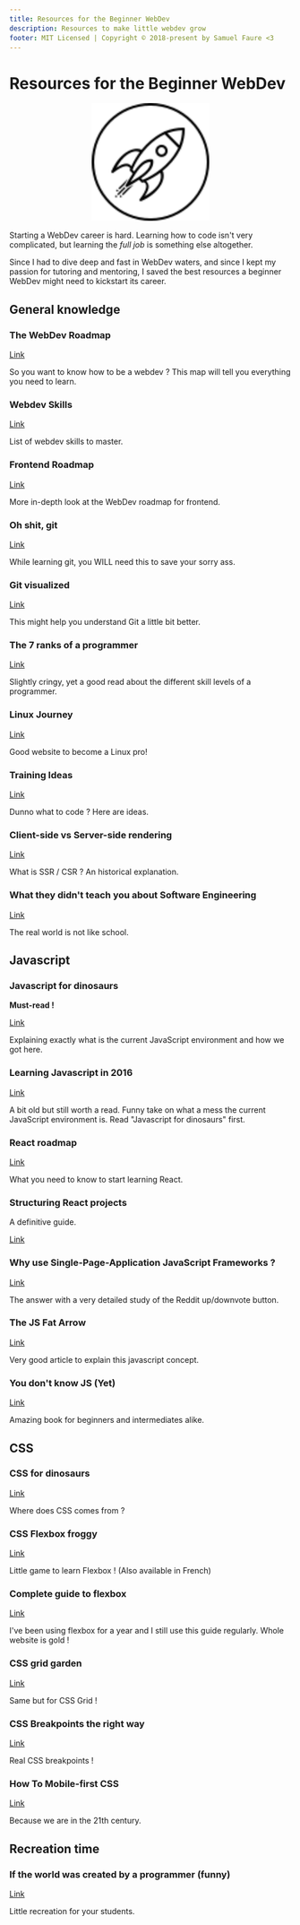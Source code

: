 ```yaml
---
title: Resources for the Beginner WebDev
description: Resources to make little webdev grow
footer: MIT Licensed | Copyright © 2018-present by Samuel Faure <3
---
```


# Resources for the Beginner WebDev

<div style="text-align:center"><img style="width: 15em;" src="/images/rocket.svg"/></div>

Starting a WebDev career is hard. Learning how to code isn't very complicated, but learning the _full job_ is something else altogether.

Since I had to dive deep and fast in WebDev waters, and since I kept my passion for tutoring and mentoring, I saved the best resources a beginner WebDev might need to kickstart its career.

## General knowledge

### The WebDev Roadmap

[Link](https://github.com/kamranahmedse/developer-roadmap)

So you want to know how to be a webdev ? This map will tell you everything you need to learn.

### Webdev Skills

[Link](https://andreasbm.github.io/web-skills/)

List of webdev skills to master.

### Frontend Roadmap

[Link](https://medium.com/tech-tajawal/modern-frontend-developer-in-2018-4c2072fa2b9c)

More in-depth look at the WebDev roadmap for frontend.

### Oh shit, git

[Link](http://ohshitgit.com/)

While learning git, you WILL need this to save your sorry ass.

### Git visualized

[Link](https://dev.to/lydiahallie/cs-visualized-useful-git-commands-37p1)

This might help you understand Git a little bit better.

### The 7 ranks of a programmer

[Link](https://dev.to/lpasqualis/7-ranks-of-coderhood-coder-programmer-computer-scientist-developer-engineer-architect-eca)

Slightly cringy, yet a good read about the different skill levels of a programmer.

### Linux Journey

[Link](https://linuxjourney.com/)

Good website to become a Linux pro!

### Training Ideas

[Link](https://medium.freecodecamp.org/the-secret-to-being-a-top-developer-is-building-things-heres-a-list-of-fun-apps-to-build-aac61ac0736c)

Dunno what to code ? Here are ideas.

### Client-side vs Server-side rendering

[Link](https://medium.freecodecamp.org/what-exactly-is-client-side-rendering-and-hows-it-different-from-server-side-rendering-bd5c786b340d)

What is SSR / CSR ? An historical explanation.

### What they didn't teach you about Software Engineering

[Link](https://vadimkravcenko.com/shorts/things-they-didnt-teach-you/)

The real world is not like school.

## Javascript

### Javascript for dinosaurs

**Must-read !**

[Link](https://medium.com/the-node-js-collection/modern-javascript-explained-for-dinosaurs-f695e9747b70)

Explaining exactly what is the current JavaScript environment and how we got here.

### Learning Javascript in 2016

[Link](https://hackernoon.com/how-it-feels-to-learn-javascript-in-2016-d3a717dd577f)

A bit old but still worth a read.
Funny take on what a mess the current JavaScript environment is. Read "Javascript for dinosaurs" first.

### React roadmap

[Link](https://medium.freecodecamp.org/learning-react-roadmap-from-scratch-to-advanced-bff7735531b6)

What you need to know to start learning React.

### Structuring React projects

A definitive guide.

[Link](https://blog.bitsrc.io/structuring-a-react-project-a-definitive-guide-ac9a754df5eb)

### Why use Single-Page-Application JavaScript Frameworks ?

[Link](https://itnext.io/reddits-voting-ui-in-vanilla-vs-react-vs-vue-vs-hyperapp-shedding-light-on-the-purpose-of-spa-ee6b6ac9a8cc)

The answer with a very detailed study of the Reddit up/downvote button.

### The JS Fat Arrow

[Link](https://www.freecodecamp.org/news/when-and-why-you-should-use-es6-arrow-functions-and-when-you-shouldnt-3d851d7f0b26/)

Very good article to explain this javascript concept.

### You don't know JS (Yet)

[Link](https://github.com/getify/You-Dont-Know-JS)

Amazing book for beginners and intermediates alike.

## CSS

### CSS for dinosaurs

[Link](https://medium.com/actualize-network/modern-css-explained-for-dinosaurs-5226febe3525)

Where does CSS comes from ?

### CSS Flexbox froggy

[Link](https://flexboxfroggy.com/)

Little game to learn Flexbox ! (Also available in French)

### Complete guide to flexbox

[Link](https://css-tricks.com/snippets/css/a-guide-to-flexbox/)

I've been using flexbox for a year and I still use this guide regularly. Whole website is gold !

### CSS grid garden

[Link](https://cssgridgarden.com/)

Same but for CSS Grid !

### CSS Breakpoints the right way

[Link](https://medium.freecodecamp.org/the-100-correct-way-to-do-css-breakpoints-88d6a5ba1862)

Real CSS breakpoints !

### How To Mobile-first CSS

[Link](https://zellwk.com/blog/how-to-write-mobile-first-css/)

Because we are in the 21th century.

## Recreation time

### If the world was created by a programmer (funny)

[Link](https://blog.toggl.com/world-created-programmer/)

Little recreation for your students.
